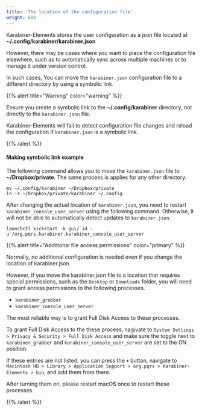 ```yaml
---
title: 'The location of the configuration file'
weight: 600
---
```


Karabiner-Elements stores the user configuration as a json file located at **~/.config/karabiner/karabiner.json**

However, there may be cases where you want to place the configuration file elsewhere, such as to automatically sync across multiple machines or to manage it under version control.

In such cases, You can move the `karabiner.json` configuration file to a different directory by using a symbolic link.

{{% alert title="Warning" color="warning" %}}

Ensure you create a symbolic link to the **~/.config/karabiner** directory, not directly to the `karabiner.json` file.

Karabiner-Elements will fail to detect configuration file changes and reload the configuration if `karabiner.json` is a symbolic link.

{{% /alert %}}

#### Making symbolic link example

The following command allows you to move the `karabiner.json` file to **~/Dropbox/private**. The same process is applies for any other directory.

```shell
mv ~/.config/karabiner ~/Dropbox/private
ln -s ~/Dropbox/private/karabiner ~/.config
```

After changing the actual location of `karabiner.json`, you need to restart `karabiner_console_user_server` using the following command.
Otherwise, it will not be able to automatically detect updates to `karabiner.json`.

```shell
launchctl kickstart -k gui/`id -u`/org.pqrs.karabiner.karabiner_console_user_server
```

{{% alert title="Additional file access permissions" color="primary" %}}

Normally, no additional configuration is needed even if you change the location of karabiner.json.

However, if you move the karabiner.json file to a location that requires special permissions, such as the `Desktop` or `Downloads` folder, you will need to grant access permissions to the following processes.

-   `karabiner_grabber`
-   `karabiner_console_user_server`

The most reliable way is to grant Full Disk Access to these processes.

To grant Full Disk Access to the these process,
nagivate to `System Settings > Privacy & Security > Full Disk Access`
and make sure the toggle next to `karabiner_grabber` and `karabiner_console_user_server` are set to the ON position.

If these entries are not listed, you can press the `+` button, navigate to `Macintosh HD > Library > Application Support > org.pqrs > Karabiner-Elements > bin`, and add them from there.

After turning them on, please restart macOS once to restart these processes.

{{% /alert %}}
